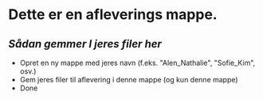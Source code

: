 # Dette er en afleverings mappe.

## _Sådan gemmer I jeres filer her_

- Opret en ny mappe med jeres navn (f.eks. "Alen_Nathalie", "Sofie_Kim", osv.)
- Gem jeres filer til aflevering i denne mappe (og kun denne mappe)
- Done


